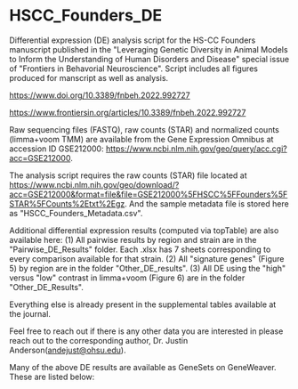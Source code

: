 # HSCC_Founders_DE
Differential expression (DE) analysis script for the HS-CC Founders manuscript published in the "Leveraging Genetic Diversity in Animal Models to Inform the Understanding of Human Disorders and Disease" special issue of "Frontiers in Behavorial Neuroscience". Script includes all figures produced for manscript as well as analysis.

https://www.doi.org/10.3389/fnbeh.2022.992727

https://www.frontiersin.org/articles/10.3389/fnbeh.2022.992727

Raw sequencing files (FASTQ), raw counts (STAR) and normalized counts (limma+voom TMM) are available from the Gene Expression Omnibus at accession ID GSE212000: https://www.ncbi.nlm.nih.gov/geo/query/acc.cgi?acc=GSE212000.  

The analysis script requires the raw counts (STAR) file located at https://www.ncbi.nlm.nih.gov/geo/download/?acc=GSE212000&format=file&file=GSE212000%5FHSCC%5FFounders%5FSTAR%5FCounts%2Etxt%2Egz. And the sample metadata file is stored here as "HSCC_Founders_Metadata.csv".

Additional differential expression results (computed via topTable) are also available here:
  (1) All pairwise results by region and strain are in the "Pairwise_DE_Results" folder.  Each .xlsx has 7 sheets corresponding to every comparison available for that strain.
  (2) All "signature genes" (Figure 5) by region are in the folder "Other_DE_results".
  (3) All DE using the "high" versus "low" contrast in limma+voom (Figure 6) are in the folder "Other_DE_Results".
  
Everything else is already present in the supplemental tables available at the journal.

Feel free to reach out if there is any other data you are interested in please reach out to the corresponding author, Dr. Justin Anderson(andejust@ohsu.edu).


Many of the above DE results are available as GeneSets on GeneWeaver.  These are listed below:
